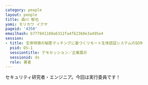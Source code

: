 ```yaml
---
category: people
layout: people
title: 森川 郁也
yomi: モリカワ イクヤ
pageid: '4350'
emailhash: b777841108a6312fa4f62368e3a495e4
session:
- title: 生体特徴の秘匿マッチングに基づくリモート生体認証システムの試作
  psid: DS-1
  sessiontitle: デモセッション／企業展示
  sessionid: ds
  role: 著者
---
```

セキュリティ研究者・エンジニア。今回は実行委員です！